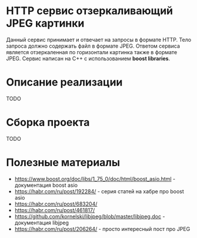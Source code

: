 # HTTP сервис отзеркаливающий JPEG картинки

Данный сервис принимает и отвечает на запросы в формате HTTP. Тело запроса должно содержать файл в формате JPEG. Ответом сервиса является отзеркаленная по горизонтали картинка также в формате JPEG. Сервис написан на С++ с использованием **boost libraries**.

# Описание реализации
TODO

# Сборка проекта
TODO

# Полезные материалы
* https://www.boost.org/doc/libs/1_75_0/doc/html/boost_asio.html - документация boost asio
* https://habr.com/ru/post/192284/ - серия статей на хабре про boost asio
* https://habr.com/ru/post/683204/
* https://habr.com/ru/post/461817/
* https://github.com/kornelski/libjpeg/blob/master/libjpeg.doc - документация libjpeg
* https://habr.com/ru/post/206264/ - просто интересный пост про JPEG
